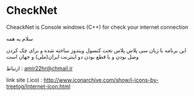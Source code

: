 # CheckNet
CheackNet is Console windows (C++) for check your internet connection

سلام یه همه

این برنامه با زبان سی پلاس پلاس تحت کنسول ویندوز ساخته شده و برای چک کردن وصل بودن و یا قطع بودن دو اینترنت ایران(ملی) و جهان است

ارتباط : amir22hr@chmail.ir

link site (.ico) : http://www.iconarchive.com/show/i-icons-by-treetog/Internet-icon.html
